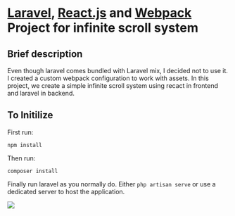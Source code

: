 # [Laravel](laravel.com), [React.js](https://reactjs.org/) and [Webpack](https://webpack.js.org/) Project for infinite scroll system

## Brief description
Even though laravel comes bundled with Laravel mix, I decided not to use it. I created a custom webpack configuration to work with assets. 
In this project, we create a simple infinite scroll system using recact in frontend and laravel in backend.

## To Initilize

First run:
```
npm install
```

Then run:
```
composer install
```

Finally run laravel as you normally do. Either ```php artisan serve``` or use a dedicated server to host the application.

![](main-image.gif)
